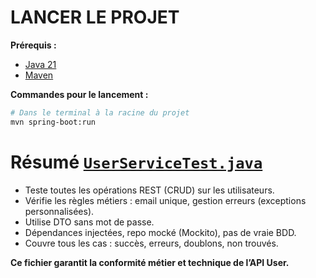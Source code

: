 # LANCER LE PROJET
**Prérequis :**
- [Java 21](https://www.oracle.com/fr/java/technologies/downloads/#java21)
- [Maven](https://maven.apache.org/download.cgi)

**Commandes pour le lancement :**
```bash
# Dans le terminal à la racine du projet
mvn spring-boot:run
```

# Résumé [`UserServiceTest.java`](./src/test/java/fr/ynov/testdevweb/services/UserServiceTest.java)

- Teste toutes les opérations REST (CRUD) sur les utilisateurs.
- Vérifie les règles métiers : email unique, gestion erreurs (exceptions personnalisées).
- Utilise DTO sans mot de passe.
- Dépendances injectées, repo mocké (Mockito), pas de vraie BDD.
- Couvre tous les cas : succès, erreurs, doublons, non trouvés.

**Ce fichier garantit la conformité métier et technique de l’API User.**
